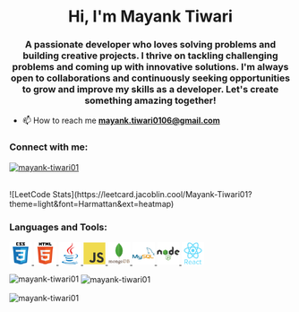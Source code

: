 <h1 align="center">Hi, I'm Mayank Tiwari</h1>
<h3 align="center">A passionate developer who loves solving problems and building creative projects. I thrive on tackling challenging problems and coming up with innovative solutions. I'm always open to collaborations and continuously seeking opportunities to grow and improve my skills as a developer. Let's create something amazing together!</h3>

- 📫 How to reach me **mayank.tiwari0106@gmail.com**

<h3 align="left">Connect with me:</h3>
<p align="left">
<a href="https://www.leetcode.com/mayank-tiwari01" target="blank"><img align="center" src="https://raw.githubusercontent.com/rahuldkjain/github-profile-readme-generator/master/src/images/icons/Social/leet-code.svg" alt="mayank-tiwari01" height="30" width="40" /></a>
</p>
<br>
![LeetCode Stats](https://leetcard.jacoblin.cool/Mayank-Tiwari01?theme=light&font=Harmattan&ext=heatmap)
<br>
<h3 align="left">Languages and Tools:</h3>
<p align="left"> <a href="https://www.w3schools.com/css/" target="_blank" rel="noreferrer"> <img src="https://raw.githubusercontent.com/devicons/devicon/master/icons/css3/css3-original-wordmark.svg" alt="css3" width="40" height="40"/> </a> <a href="https://www.w3.org/html/" target="_blank" rel="noreferrer"> <img src="https://raw.githubusercontent.com/devicons/devicon/master/icons/html5/html5-original-wordmark.svg" alt="html5" width="40" height="40"/> </a> <a href="https://www.java.com" target="_blank" rel="noreferrer"> <img src="https://raw.githubusercontent.com/devicons/devicon/master/icons/java/java-original.svg" alt="java" width="40" height="40"/> </a> <a href="https://developer.mozilla.org/en-US/docs/Web/JavaScript" target="_blank" rel="noreferrer"> <img src="https://raw.githubusercontent.com/devicons/devicon/master/icons/javascript/javascript-original.svg" alt="javascript" width="40" height="40"/> </a> <a href="https://www.mongodb.com/" target="_blank" rel="noreferrer"> <img src="https://raw.githubusercontent.com/devicons/devicon/master/icons/mongodb/mongodb-original-wordmark.svg" alt="mongodb" width="40" height="40"/> </a> <a href="https://www.mysql.com/" target="_blank" rel="noreferrer"> <img src="https://raw.githubusercontent.com/devicons/devicon/master/icons/mysql/mysql-original-wordmark.svg" alt="mysql" width="40" height="40"/> </a> <a href="https://nodejs.org" target="_blank" rel="noreferrer"> <img src="https://raw.githubusercontent.com/devicons/devicon/master/icons/nodejs/nodejs-original-wordmark.svg" alt="nodejs" width="40" height="40"/> </a> <a href="https://reactjs.org/" target="_blank" rel="noreferrer"> <img src="https://raw.githubusercontent.com/devicons/devicon/master/icons/react/react-original-wordmark.svg" alt="react" width="40" height="40"/> </a> </p>

<p><img align="left" src="https://github-readme-stats.vercel.app/api/top-langs?username=mayank-tiwari01&show_icons=true&locale=en&layout=compact" alt="mayank-tiwari01" /></p>

<p>&nbsp;<img align="center" src="https://github-readme-stats.vercel.app/api?username=mayank-tiwari01&show_icons=true&locale=en" alt="mayank-tiwari01" /></p>

<p><img align="center" src="https://github-readme-streak-stats.herokuapp.com/?user=mayank-tiwari01&" alt="mayank-tiwari01" /></p>
